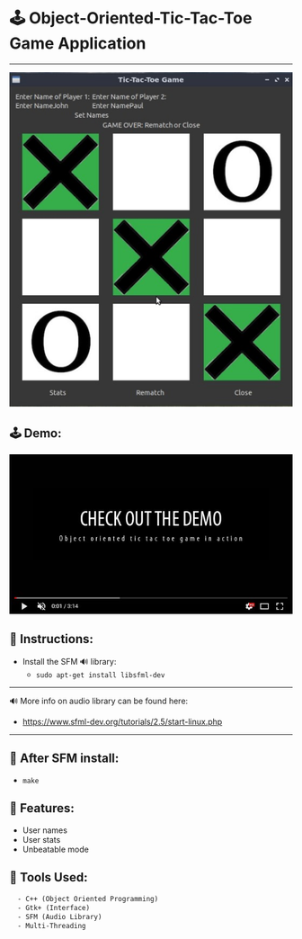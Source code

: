 #  🕹 Object-Oriented-Tic-Tac-Toe Game Application
-----------------------------
![Game](https://github.com/jpdsnz/Object-Oriented-Tic-Tac-Toe/blob/3a3d3da60b74e3d8b14ec9be5e14d30b447a01ce/ttt.jpg?raw=true)

## 🕹 Demo:

[![Click to Watch the Video Demo](https://raw.githubusercontent.com/jpdsnz/jpdsnz/main/youtube-blank.jpg)](https://drive.google.com/file/d/1NC70aIaqlYXPKp74di4__m-X-F_LfqGK/view?usp=share_link)


## 📕 Instructions: 
  - Install the SFM 🔊 library:
    - `sudo apt-get install libsfml-dev`
---------------------------------------------
🔊 More info on audio library can be found here:
  - https://www.sfml-dev.org/tutorials/2.5/start-linux.php
---------------------------------------------
## 📕 After SFM install:
  - `make`
  
## 🎲 Features: 
  - User names
  - User stats
  - Unbeatable mode
  
## 🔧 Tools Used:
      - C++ (Object Oriented Programming)
      - Gtk+ (Interface)
      - SFM (Audio Library)
      - Multi-Threading
